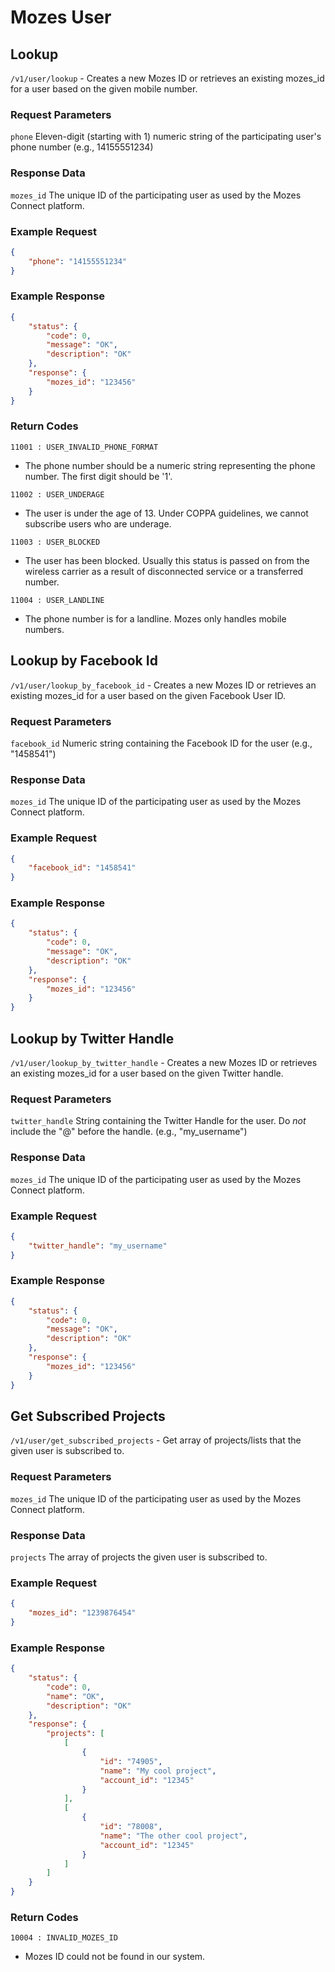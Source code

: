 # Mozes User

## Lookup

`/v1/user/lookup` - Creates a new Mozes ID or retrieves an existing mozes\_id for a user based on the given mobile number. 

### Request Parameters

`phone` Eleven-digit (starting with 1) numeric string of the participating user's phone number (e.g., 14155551234)

### Response Data

`mozes_id` The unique ID of the participating user as used by the Mozes Connect platform.

### Example Request

```json
{
    "phone": "14155551234"
}
```

### Example Response

```json
{
    "status": {
        "code": 0,
        "message": "OK",
        "description": "OK"
    },
    "response": {
        "mozes_id": "123456"
    }
}
```

### Return Codes

`11001 : USER_INVALID_PHONE_FORMAT`
* The phone number should be a numeric string representing the phone number. The first digit should be '1'.

`11002 : USER_UNDERAGE`
* The user is under the age of 13. Under COPPA guidelines, we cannot subscribe users who are underage.

`11003 : USER_BLOCKED`
* The user has been blocked. Usually this status is passed on from the wireless carrier as a result of disconnected service or a transferred number.

`11004 : USER_LANDLINE`
* The phone number is for a landline. Mozes only handles mobile numbers.


## Lookup by Facebook Id

`/v1/user/lookup_by_facebook_id` - Creates a new Mozes ID or retrieves an existing mozes\_id for a user based on the given Facebook User ID. 

### Request Parameters

`facebook_id` Numeric string containing the Facebook ID for the user (e.g., "1458541")

### Response Data

`mozes_id` The unique ID of the participating user as used by the Mozes Connect platform.

### Example Request

```json
{
    "facebook_id": "1458541"
}
```

### Example Response

```json
{
    "status": {
        "code": 0,
        "message": "OK",
        "description": "OK"
    },
    "response": {
        "mozes_id": "123456"
    }
}
```


## Lookup by Twitter Handle

`/v1/user/lookup_by_twitter_handle` - Creates a new Mozes ID or retrieves an existing mozes\_id for a user based on the given Twitter handle. 

### Request Parameters

`twitter_handle` String containing the Twitter Handle for the user. Do _not_ include the "@" before the handle. (e.g., "my\_username")

### Response Data

`mozes_id` The unique ID of the participating user as used by the Mozes Connect platform.

### Example Request

```json
{
    "twitter_handle": "my_username"
}
```

### Example Response

```json
{
    "status": {
        "code": 0,
        "message": "OK",
        "description": "OK"
    },
    "response": {
        "mozes_id": "123456"
    }
}
```


## Get Subscribed Projects

`/v1/user/get_subscribed_projects` - Get array of projects/lists that the given user is subscribed to. 

### Request Parameters

`mozes_id` The unique ID of the participating user as used by the Mozes Connect platform.

### Response Data

`projects` The array of projects the given user is subscribed to.

### Example Request

```json
{
    "mozes_id": "1239876454"
}
```

### Example Response

```json
{
    "status": {
        "code": 0,
        "name": "OK",
        "description": "OK"
    },
    "response": {
        "projects": [
            [
                {
                    "id": "74905",
                    "name": "My cool project",
                    "account_id": "12345"
                }
            ],
            [
                {
                    "id": "78008",
                    "name": "The other cool project",
                    "account_id": "12345"
                }
            ]
        ]
    }
}
```

### Return Codes

`10004 : INVALID_MOZES_ID`
* Mozes ID could not be found in our system.
